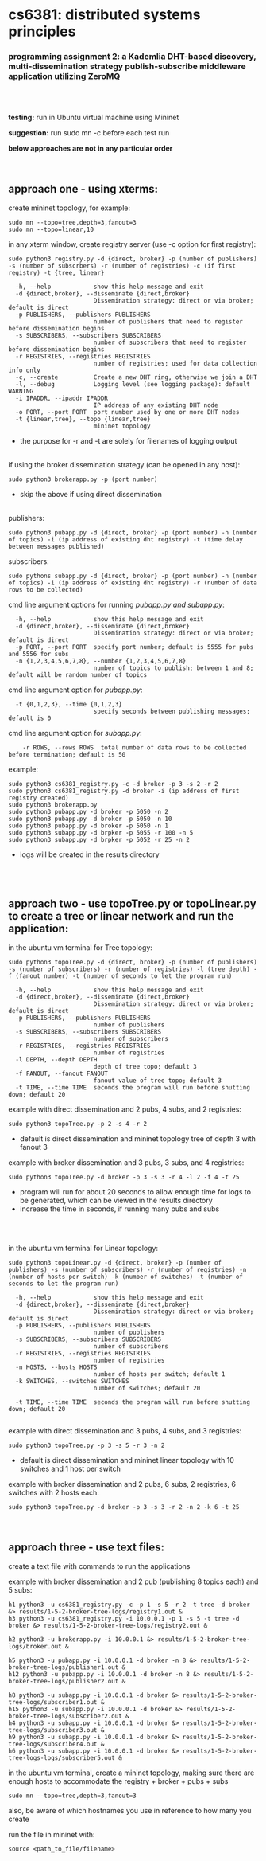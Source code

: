 # cs6381: distributed systems principles

### programming assignment 2: a Kademlia DHT-based discovery, multi-dissemination strategy publish-subscribe middleware application utilizing ZeroMQ
<br/>

<br/>


**testing:** run in Ubuntu virtual machine using Mininet

**suggestion:** run sudo mn -c before each test run

**below approaches are not in any particular order**

<br/>

## approach one - using xterms:

create mininet topology, for example:
~~~
sudo mn --topo=tree,depth=3,fanout=3
sudo mn --topo=linear,10
~~~
in any xterm window, create registry server (use -c option for first registry):
~~~
sudo python3 registry.py -d {direct, broker} -p (number of publishers) -s (number of subscrbers) -r (number of registries) -c (if first registry) -t {tree, linear}
~~~
~~~
  -h, --help            show this help message and exit
  -d {direct,broker}, --disseminate {direct,broker}
                        Dissemination strategy: direct or via broker; default is direct
  -p PUBLISHERS, --publishers PUBLISHERS
                        number of publishers that need to register before dissemination begins
  -s SUBSCRIBERS, --subscribers SUBSCRIBERS
                        number of subscribers that need to register before dissemination begins
  -r REGISTRIES, --registries REGISTRIES
                        number of registries; used for data collection info only
  -c, --create          Create a new DHT ring, otherwise we join a DHT
  -l, --debug           Logging level (see logging package): default WARNING
  -i IPADDR, --ipaddr IPADDR
                        IP address of any existing DHT node
  -o PORT, --port PORT  port number used by one or more DHT nodes
  -t {linear,tree}, --topo {linear,tree} 
                        mininet topology
~~~
- the purpose for -r and -t are solely for filenames of logging output
<br/><br/>

if using the broker dissemination strategy (can be opened in any host):
~~~
sudo python3 brokerapp.py -p (port number)
~~~
- skip the above if using direct dissemination
<br/><br/>

publishers:
~~~
sudo python3 pubapp.py -d {direct, broker} -p (port number) -n (number of topics) -i (ip address of existing dht registry) -t (time delay between messages published)
~~~

subscribers:
~~~
sudo pythons subapp.py -d {direct, broker} -p (port number) -n (number of topics) -i (ip address of existing dht registry) -r (number of data rows to be collected)
~~~
cmd line argument options for running _pubapp.py and subapp.py_:
~~~
  -h, --help            show this help message and exit
  -d {direct,broker}, --disseminate {direct,broker}
                        Dissemination strategy: direct or via broker; default is direct
  -p PORT, --port PORT  specify port number; default is 5555 for pubs and 5556 for subs
  -n {1,2,3,4,5,6,7,8}, --number {1,2,3,4,5,6,7,8}
                        number of topics to publish; between 1 and 8; default will be random number of topics
~~~
cmd line argument option for _pubapp.py_:
~~~
  -t {0,1,2,3}, --time {0,1,2,3}
                        specify seconds between publishing messages; default is 0
~~~

cmd line argument option for _subapp.py_:
~~~
    -r ROWS, --rows ROWS  total number of data rows to be collected before termination; default is 50

~~~

example:
~~~
sudo python3 cs6381_registry.py -c -d broker -p 3 -s 2 -r 2
sudo python3 cs6381_registry.py -d broker -i (ip address of first registry created)
sudo python3 brokerapp.py
sudo python3 pubapp.py -d broker -p 5050 -n 2
sudo python3 pubapp.py -d broker -p 5050 -n 10
sudo python3 pubapp.py -d broker -p 5050 -n 1
sudo python3 subapp.py -d brpker -p 5055 -r 100 -n 5
sudo python3 subapp.py -d brpker -p 5052 -r 25 -n 2
~~~
- logs will be created in the results directory
<br/>

<br/>

## approach two - use topoTree.py or topoLinear.py to create a tree or linear network and run the application:


in the ubuntu vm terminal for Tree topology:
~~~
sudo python3 topoTree.py -d {direct, broker} -p (number of publishers) -s (number of subscribers) -r (number of registries) -l (tree depth) -f (fanout number) -t (number of seconds to let the program run)
~~~
~~~
  -h, --help            show this help message and exit
  -d {direct,broker}, --disseminate {direct,broker}
                        Dissemination strategy: direct or via broker; default is direct
  -p PUBLISHERS, --publishers PUBLISHERS
                        number of publishers
  -s SUBSCRIBERS, --subscribers SUBSCRIBERS
                        number of subscribers
  -r REGISTRIES, --registries REGISTRIES
                        number of registries
  -l DEPTH, --depth DEPTH
                        depth of tree topo; default 3
  -f FANOUT, --fanout FANOUT
                        fanout value of tree topo; default 3
  -t TIME, --time TIME  seconds the program will run before shutting down; default 20

~~~
example with direct dissemination and 2 pubs, 4 subs, and 2 registries:
~~~
sudo python3 topoTree.py -p 2 -s 4 -r 2
~~~
- default is direct dissemination and mininet topology tree of depth 3 with fanout 3

example with broker dissemination and 3 pubs, 3 subs, and 4 registries:
~~~
sudo python3 topoTree.py -d broker -p 3 -s 3 -r 4 -l 2 -f 4 -t 25
~~~
- program will run for about 20 seconds to allow enough time for logs to be generated, which can be viewed in the results directory
- increase the time in seconds, if running many pubs and subs 
<br/>
<br/>

in the ubuntu vm terminal for Linear topology:
~~~
sudo python3 topoLinear.py -d {direct, broker} -p (number of publishers) -s (number of subscribers) -r (number of registries) -n (number of hosts per switch) -k (number of switches) -t (number of seconds to let the program run)
~~~
~~~
  -h, --help            show this help message and exit
  -d {direct,broker}, --disseminate {direct,broker}
                        Dissemination strategy: direct or via broker; default is direct
  -p PUBLISHERS, --publishers PUBLISHERS
                        number of publishers
  -s SUBSCRIBERS, --subscribers SUBSCRIBERS
                        number of subscribers
  -r REGISTRIES, --registries REGISTRIES
                        number of registries
  -n HOSTS, --hosts HOSTS
                        number of hosts per switch; default 1
  -k SWITCHES, --switches SWITCHES
                        number of switches; default 20

  -t TIME, --time TIME  seconds the program will run before shutting down; default 20
  
~~~
example with direct dissemination and 3 pubs, 4 subs, and 3 registries:
~~~
sudo python3 topoTree.py -p 3 -s 5 -r 3 -n 2
~~~
- default is direct dissemination and mininet linear topology with 10 switches and 1 host per switch

example with broker dissemination and 2 pubs, 6 subs, 2 registries, 6 switches with 2 hosts each:
~~~
sudo python3 topoTree.py -d broker -p 3 -s 3 -r 2 -n 2 -k 6 -t 25
~~~

<br/>

## approach three - use text files:


create a text file with commands to run the applications

example with broker dissemination and 2 pub (publishing 8 topics each) and 5 subs:
~~~
h1 python3 -u cs6381_registry.py -c -p 1 -s 5 -r 2 -t tree -d broker &> results/1-5-2-broker-tree-logs/registry1.out &
h3 python3 -u cs6381_registry.py -i 10.0.0.1 -p 1 -s 5 -t tree -d broker &> results/1-5-2-broker-tree-logs/registry2.out &

h2 python3 -u brokerapp.py -i 10.0.0.1 &> results/1-5-2-broker-tree-logs/broker.out &

h5 python3 -u pubapp.py -i 10.0.0.1 -d broker -n 8 &> results/1-5-2-broker-tree-logs/publisher1.out &
h12 python3 -u pubapp.py -i 10.0.0.1 -d broker -n 8 &> results/1-5-2-broker-tree-logs/publisher2.out &

h8 python3 -u subapp.py -i 10.0.0.1 -d broker &> results/1-5-2-broker-tree-logs/subscriber1.out &
h15 python3 -u subapp.py -i 10.0.0.1 -d broker &> results/1-5-2-broker-tree-logs/subscriber2.out &
h4 python3 -u subapp.py -i 10.0.0.1 -d broker &> results/1-5-2-broker-tree-logs/subscriber3.out &
h9 python3 -u subapp.py -i 10.0.0.1 -d broker &> results/1-5-2-broker-tree-logs/subscriber4.out &
h6 python3 -u subapp.py -i 10.0.0.1 -d broker &> results/1-5-2-broker-tree-logs-logs/subscriber5.out &
~~~

in the ubuntu vm terminal, create a mininet topology, making sure there are enough hosts to accommodate the registry + broker + pubs + subs
~~~
sudo mn --topo=tree,depth=3,fanout=3
~~~
also, be aware of which hostnames you use in reference to how many you create 

run the file in mininet with:
~~~
source <path_to_file/filename>
~~~
